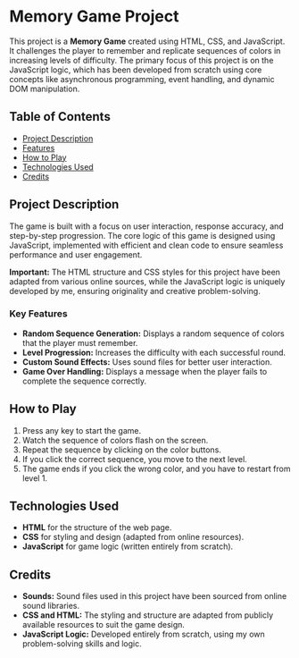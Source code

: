 # Memory Game Project

This project is a **Memory Game** created using HTML, CSS, and JavaScript. It challenges the player to remember and replicate sequences of colors in increasing levels of difficulty. The primary focus of this project is on the JavaScript logic, which has been developed from scratch using core concepts like asynchronous programming, event handling, and dynamic DOM manipulation.

## Table of Contents
- [Project Description](#project-description)
- [Features](#features)
- [How to Play](#how-to-play)
- [Technologies Used](#technologies-used)
- [Credits](#credits)

## Project Description
The game is built with a focus on user interaction, response accuracy, and step-by-step progression. The core logic of this game is designed using JavaScript, implemented with efficient and clean code to ensure seamless performance and user engagement.

**Important:** The HTML structure and CSS styles for this project have been adapted from various online sources, while the JavaScript logic is uniquely developed by me, ensuring originality and creative problem-solving.

### Key Features
- **Random Sequence Generation:** Displays a random sequence of colors that the player must remember.
- **Level Progression:** Increases the difficulty with each successful round.
- **Custom Sound Effects:** Uses sound files for better user interaction.
- **Game Over Handling:** Displays a message when the player fails to complete the sequence correctly.

## How to Play
1. Press any key to start the game.
2. Watch the sequence of colors flash on the screen.
3. Repeat the sequence by clicking on the color buttons.
4. If you click the correct sequence, you move to the next level.
5. The game ends if you click the wrong color, and you have to restart from level 1.

## Technologies Used
- **HTML** for the structure of the web page.
- **CSS** for styling and design (adapted from online resources).
- **JavaScript** for game logic (written entirely from scratch).

## Credits
- **Sounds:** Sound files used in this project have been sourced from online sound libraries.
- **CSS and HTML:** The styling and structure are adapted from publicly available resources to suit the game design.
- **JavaScript Logic:** Developed entirely from scratch, using my own problem-solving skills and logic.
